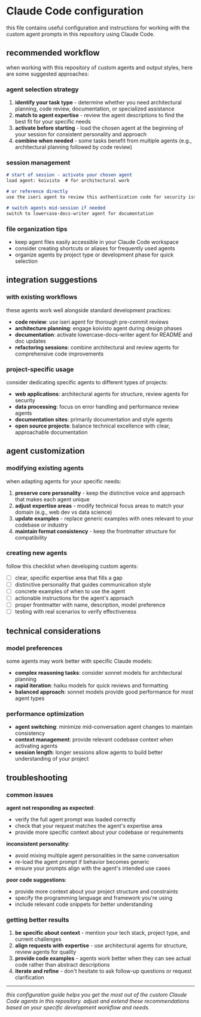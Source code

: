 # Claude Code configuration

this file contains useful configuration and instructions for working with the custom agent prompts in this repository using Claude Code.

## recommended workflow

when working with this repository of custom agents and output styles, here are some suggested approaches:

### agent selection strategy

1. **identify your task type** - determine whether you need architectural planning, code review, documentation, or specialized assistance
2. **match to agent expertise** - review the agent descriptions to find the best fit for your specific needs  
3. **activate before starting** - load the chosen agent at the beginning of your session for consistent personality and approach
4. **combine when needed** - some tasks benefit from multiple agents (e.g., architectural planning followed by code review)

### session management

```markdown
# start of session - activate your chosen agent
load agent: koivisto  # for architectural work

# or reference directly
use the iseri agent to review this authentication code for security issues

# switch agents mid-session if needed  
switch to lowercase-docs-writer agent for documentation
```

### file organization tips

- keep agent files easily accessible in your Claude Code workspace
- consider creating shortcuts or aliases for frequently used agents
- organize agents by project type or development phase for quick selection

## integration suggestions

### with existing workflows

these agents work well alongside standard development practices:

- **code review**: use iseri agent for thorough pre-commit reviews
- **architecture planning**: engage koivisto agent during design phases  
- **documentation**: activate lowercase-docs-writer agent for README and doc updates
- **refactoring sessions**: combine architectural and review agents for comprehensive code improvements

### project-specific usage

consider dedicating specific agents to different types of projects:

- **web applications**: architectural agents for structure, review agents for security
- **data processing**: focus on error handling and performance review agents
- **documentation sites**: primarily documentation and style agents
- **open source projects**: balance technical excellence with clear, approachable documentation

## agent customization

### modifying existing agents

when adapting agents for your specific needs:

1. **preserve core personality** - keep the distinctive voice and approach that makes each agent unique
2. **adjust expertise areas** - modify technical focus areas to match your domain (e.g., web dev vs data science)  
3. **update examples** - replace generic examples with ones relevant to your codebase or industry
4. **maintain format consistency** - keep the frontmatter structure for compatibility

### creating new agents

follow this checklist when developing custom agents:

- [ ] clear, specific expertise area that fills a gap
- [ ] distinctive personality that guides communication style  
- [ ] concrete examples of when to use the agent
- [ ] actionable instructions for the agent's approach
- [ ] proper frontmatter with name, description, model preference
- [ ] testing with real scenarios to verify effectiveness

## technical considerations

### model preferences

some agents may work better with specific Claude models:

- **complex reasoning tasks**: consider sonnet models for architectural planning
- **rapid iteration**: haiku models for quick reviews and formatting
- **balanced approach**: sonnet models provide good performance for most agent types

### performance optimization

- **agent switching**: minimize mid-conversation agent changes to maintain consistency
- **context management**: provide relevant codebase context when activating agents
- **session length**: longer sessions allow agents to build better understanding of your project

## troubleshooting

### common issues

**agent not responding as expected**:
- verify the full agent prompt was loaded correctly
- check that your request matches the agent's expertise area
- provide more specific context about your codebase or requirements

**inconsistent personality**:
- avoid mixing multiple agent personalities in the same conversation
- re-load the agent prompt if behavior becomes generic
- ensure your prompts align with the agent's intended use cases

**poor code suggestions**:
- provide more context about your project structure and constraints
- specify the programming language and framework you're using
- include relevant code snippets for better understanding

### getting better results

1. **be specific about context** - mention your tech stack, project type, and current challenges
2. **align requests with expertise** - use architectural agents for structure, review agents for quality
3. **provide code examples** - agents work better when they can see actual code rather than abstract descriptions
4. **iterate and refine** - don't hesitate to ask follow-up questions or request clarification

---

*this configuration guide helps you get the most out of the custom Claude Code agents in this repository. adjust and extend these recommendations based on your specific development workflow and needs.*